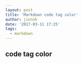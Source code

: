```yaml
---
layout: post
title: 'Markdown code tag color'
author: jinnnh
date: '2017-03-11 17:25'
tags:
  - markdown
---
```


## code tag color

```html
```

```css
```

```scss
```

```javascript
```

```typescript
```

```java
```

```sql
```

```json
```

```ruby
```

```c
```

```bash
```

```php
```
